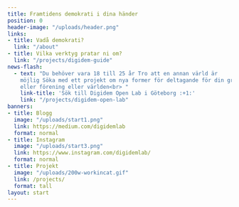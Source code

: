 ```yaml
---
title: Framtidens demokrati i dina händer
position: 0
header-image: "/uploads/header.png"
links:
- title: Vadå demokrati?
  link: "/about"
- title: Vilka verktyg pratar ni om?
  link: "/projects/digidem-guide"
news-flash:
  - text: "Du behöver vara 18 till 25 år Tro att en annan värld är
    möjlig Söka med ett projekt om nya former för deltagande för din grupp
    eller förening eller världen<br> "
    link-title: 'Sök till Digidem Open Lab i Göteborg :+1:'
    link: "/projects/digidem-open-lab"
banners:
- title: Blogg
  image: "/uploads/start1.png"
  link: https://medium.com/digidemlab
  format: normal
- title: Instagram
  image: "/uploads/start3.png"
  link: https://www.instagram.com/digidemlab/
  format: normal
- title: Projekt
  image: "/uploads/200w-workincat.gif"
  link: /projects/
  format: tall
layout: start
---
```

